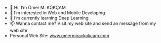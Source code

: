 - 👋 Hi, I’m Ömer M. KÖKÇAM
- 👀 I’m interested in Web and Mobile Developing
- 🌱 I’m currently learning Deep Learning
- 📫 Wanna contact me? Visit my web site and send an message from my web site
- Personal Web Site: www.omermirackokcam.com

